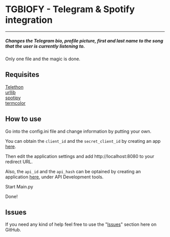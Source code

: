 # TGBIOFY - Telegram & Spotify integration
___

##### Changes the Telegram bio, profile picture, first and last name to the song that the user is currently listening to.

Only one file and the magic is done.

## Requisites

[Telethon](https://pypi.org/project/Telethon/)  
[urllib](https://pypi.org/project/urllib3/)  
[spotipy](https://pypi.org/project/spotipy/)  
[termcolor](https://pypi.org/project/termcolor/)  

## How to use

Go into the config.ini file and change information by putting your own.

You can obtain the `client_id` and the `secret_client_id` by creating an app 
[here](https://developer.spotify.com/dashboard/applications).

Then edit the application settings and add http://localhost:8080 to your redirect URL.

Also, the `api_id` and the `api_hash` can be optained by creating an application [here](https://my.telegram.org/), 
under API Development tools.

Start Main.py

Done!

## Issues

If you need any kind of help feel free to use the "[Issues](https://github.com/elpideus/tgbiofy/issues)" section here on 
GitHub.
